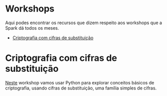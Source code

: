 # Workshops <!-- omit in toc -->

Aqui podes encontrar os recursos que dizem respeito aos workshops que a Spark dá todos os meses.

- [Criptografia com cifras de substituição](#criptografia-com-cifras-de-substitui%c3%a7%c3%a3o)


# Criptografia com cifras de substituição

[Neste](crypto-substition-ciphers) workshop vamos usar Python para explorar conceitos básicos de criptografia, usando cifras de substituição, uma família simples de cifras.